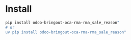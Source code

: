 # Install

```bash
pip install odoo-bringout-oca-rma-rma_sale_reason"
# or
uv pip install odoo-bringout-oca-rma-rma_sale_reason"
```
